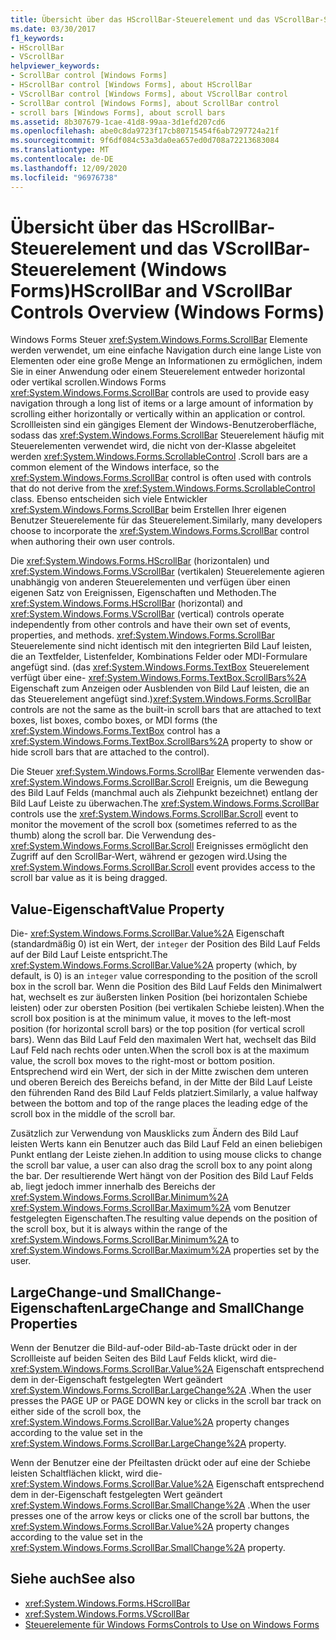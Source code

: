 ```yaml
---
title: Übersicht über das HScrollBar-Steuerelement und das VScrollBar-Steuerelement
ms.date: 03/30/2017
f1_keywords:
- HScrollBar
- VScrollBar
helpviewer_keywords:
- ScrollBar control [Windows Forms]
- HScrollBar control [Windows Forms], about HScrollBar
- VScrollBar control [Windows Forms], about VScrollBar control
- ScrollBar control [Windows Forms], about ScrollBar control
- scroll bars [Windows Forms], about scroll bars
ms.assetid: 8b307679-1cae-41d8-99aa-3d1efd207cd6
ms.openlocfilehash: abe0c8da9723f17cb80715454f6ab7297724a21f
ms.sourcegitcommit: 9f6df084c53a3da0ea657ed0d708a72213683084
ms.translationtype: MT
ms.contentlocale: de-DE
ms.lasthandoff: 12/09/2020
ms.locfileid: "96976738"
---
```

# <a name="hscrollbar-and-vscrollbar-controls-overview-windows-forms"></a><span data-ttu-id="48ae6-102">Übersicht über das HScrollBar-Steuerelement und das VScrollBar-Steuerelement (Windows Forms)</span><span class="sxs-lookup"><span data-stu-id="48ae6-102">HScrollBar and VScrollBar Controls Overview (Windows Forms)</span></span>
<span data-ttu-id="48ae6-103">Windows Forms Steuer <xref:System.Windows.Forms.ScrollBar> Elemente werden verwendet, um eine einfache Navigation durch eine lange Liste von Elementen oder eine große Menge an Informationen zu ermöglichen, indem Sie in einer Anwendung oder einem Steuerelement entweder horizontal oder vertikal scrollen.</span><span class="sxs-lookup"><span data-stu-id="48ae6-103">Windows Forms <xref:System.Windows.Forms.ScrollBar> controls are used to provide easy navigation through a long list of items or a large amount of information by scrolling either horizontally or vertically within an application or control.</span></span> <span data-ttu-id="48ae6-104">Scrollleisten sind ein gängiges Element der Windows-Benutzeroberfläche, sodass das <xref:System.Windows.Forms.ScrollBar> Steuerelement häufig mit Steuerelementen verwendet wird, die nicht von der-Klasse abgeleitet werden <xref:System.Windows.Forms.ScrollableControl> .</span><span class="sxs-lookup"><span data-stu-id="48ae6-104">Scroll bars are a common element of the Windows interface, so the <xref:System.Windows.Forms.ScrollBar> control is often used with controls that do not derive from the <xref:System.Windows.Forms.ScrollableControl> class.</span></span> <span data-ttu-id="48ae6-105">Ebenso entscheiden sich viele Entwickler <xref:System.Windows.Forms.ScrollBar> beim Erstellen Ihrer eigenen Benutzer Steuerelemente für das Steuerelement.</span><span class="sxs-lookup"><span data-stu-id="48ae6-105">Similarly, many developers choose to incorporate the <xref:System.Windows.Forms.ScrollBar> control when authoring their own user controls.</span></span>  
  
 <span data-ttu-id="48ae6-106">Die <xref:System.Windows.Forms.HScrollBar> (horizontalen) und <xref:System.Windows.Forms.VScrollBar> (vertikalen) Steuerelemente agieren unabhängig von anderen Steuerelementen und verfügen über einen eigenen Satz von Ereignissen, Eigenschaften und Methoden.</span><span class="sxs-lookup"><span data-stu-id="48ae6-106">The <xref:System.Windows.Forms.HScrollBar> (horizontal) and <xref:System.Windows.Forms.VScrollBar> (vertical) controls operate independently from other controls and have their own set of events, properties, and methods.</span></span> <span data-ttu-id="48ae6-107"><xref:System.Windows.Forms.ScrollBar> Steuerelemente sind nicht identisch mit den integrierten Bild Lauf leisten, die an Textfelder, Listenfelder, Kombinations Felder oder MDI-Formulare angefügt sind. (das <xref:System.Windows.Forms.TextBox> Steuerelement verfügt über eine- <xref:System.Windows.Forms.TextBox.ScrollBars%2A> Eigenschaft zum Anzeigen oder Ausblenden von Bild Lauf leisten, die an das Steuerelement angefügt sind.)</span><span class="sxs-lookup"><span data-stu-id="48ae6-107"><xref:System.Windows.Forms.ScrollBar> controls are not the same as the built-in scroll bars that are attached to text boxes, list boxes, combo boxes, or MDI forms (the <xref:System.Windows.Forms.TextBox> control has a <xref:System.Windows.Forms.TextBox.ScrollBars%2A> property to show or hide scroll bars that are attached to the control).</span></span>  
  
 <span data-ttu-id="48ae6-108">Die Steuer <xref:System.Windows.Forms.ScrollBar> Elemente verwenden das- <xref:System.Windows.Forms.ScrollBar.Scroll> Ereignis, um die Bewegung des Bild Lauf Felds (manchmal auch als Ziehpunkt bezeichnet) entlang der Bild Lauf Leiste zu überwachen.</span><span class="sxs-lookup"><span data-stu-id="48ae6-108">The <xref:System.Windows.Forms.ScrollBar> controls use the <xref:System.Windows.Forms.ScrollBar.Scroll> event to monitor the movement of the scroll box (sometimes referred to as the thumb) along the scroll bar.</span></span> <span data-ttu-id="48ae6-109">Die Verwendung des- <xref:System.Windows.Forms.ScrollBar.Scroll> Ereignisses ermöglicht den Zugriff auf den ScrollBar-Wert, während er gezogen wird.</span><span class="sxs-lookup"><span data-stu-id="48ae6-109">Using the <xref:System.Windows.Forms.ScrollBar.Scroll> event provides access to the scroll bar value as it is being dragged.</span></span>  
  
## <a name="value-property"></a><span data-ttu-id="48ae6-110">Value-Eigenschaft</span><span class="sxs-lookup"><span data-stu-id="48ae6-110">Value Property</span></span>  
 <span data-ttu-id="48ae6-111">Die- <xref:System.Windows.Forms.ScrollBar.Value%2A> Eigenschaft (standardmäßig 0) ist ein Wert, der `integer` der Position des Bild Lauf Felds auf der Bild Lauf Leiste entspricht.</span><span class="sxs-lookup"><span data-stu-id="48ae6-111">The <xref:System.Windows.Forms.ScrollBar.Value%2A> property (which, by default, is 0) is an `integer` value corresponding to the position of the scroll box in the scroll bar.</span></span> <span data-ttu-id="48ae6-112">Wenn die Position des Bild Lauf Felds den Minimalwert hat, wechselt es zur äußersten linken Position (bei horizontalen Schiebe leisten) oder zur obersten Position (bei vertikalen Schiebe leisten).</span><span class="sxs-lookup"><span data-stu-id="48ae6-112">When the scroll box position is at the minimum value, it moves to the left-most position (for horizontal scroll bars) or the top position (for vertical scroll bars).</span></span> <span data-ttu-id="48ae6-113">Wenn das Bild Lauf Feld den maximalen Wert hat, wechselt das Bild Lauf Feld nach rechts oder unten.</span><span class="sxs-lookup"><span data-stu-id="48ae6-113">When the scroll box is at the maximum value, the scroll box moves to the right-most or bottom position.</span></span> <span data-ttu-id="48ae6-114">Entsprechend wird ein Wert, der sich in der Mitte zwischen dem unteren und oberen Bereich des Bereichs befand, in der Mitte der Bild Lauf Leiste den führenden Rand des Bild Lauf Felds platziert.</span><span class="sxs-lookup"><span data-stu-id="48ae6-114">Similarly, a value halfway between the bottom and top of the range places the leading edge of the scroll box in the middle of the scroll bar.</span></span>  
  
 <span data-ttu-id="48ae6-115">Zusätzlich zur Verwendung von Mausklicks zum Ändern des Bild Lauf leisten Werts kann ein Benutzer auch das Bild Lauf Feld an einen beliebigen Punkt entlang der Leiste ziehen.</span><span class="sxs-lookup"><span data-stu-id="48ae6-115">In addition to using mouse clicks to change the scroll bar value, a user can also drag the scroll box to any point along the bar.</span></span> <span data-ttu-id="48ae6-116">Der resultierende Wert hängt von der Position des Bild Lauf Felds ab, liegt jedoch immer innerhalb des Bereichs der <xref:System.Windows.Forms.ScrollBar.Minimum%2A> <xref:System.Windows.Forms.ScrollBar.Maximum%2A> vom Benutzer festgelegten Eigenschaften.</span><span class="sxs-lookup"><span data-stu-id="48ae6-116">The resulting value depends on the position of the scroll box, but it is always within the range of the <xref:System.Windows.Forms.ScrollBar.Minimum%2A> to <xref:System.Windows.Forms.ScrollBar.Maximum%2A> properties set by the user.</span></span>  
  
## <a name="largechange-and-smallchange-properties"></a><span data-ttu-id="48ae6-117">LargeChange-und SmallChange-Eigenschaften</span><span class="sxs-lookup"><span data-stu-id="48ae6-117">LargeChange and SmallChange Properties</span></span>  
 <span data-ttu-id="48ae6-118">Wenn der Benutzer die Bild-auf-oder Bild-ab-Taste drückt oder in der Scrollleiste auf beiden Seiten des Bild Lauf Felds klickt, wird die- <xref:System.Windows.Forms.ScrollBar.Value%2A> Eigenschaft entsprechend dem in der-Eigenschaft festgelegten Wert geändert <xref:System.Windows.Forms.ScrollBar.LargeChange%2A> .</span><span class="sxs-lookup"><span data-stu-id="48ae6-118">When the user presses the PAGE UP or PAGE DOWN key or clicks in the scroll bar track on either side of the scroll box, the <xref:System.Windows.Forms.ScrollBar.Value%2A> property changes according to the value set in the <xref:System.Windows.Forms.ScrollBar.LargeChange%2A> property.</span></span>  
  
 <span data-ttu-id="48ae6-119">Wenn der Benutzer eine der Pfeiltasten drückt oder auf eine der Schiebe leisten Schaltflächen klickt, wird die- <xref:System.Windows.Forms.ScrollBar.Value%2A> Eigenschaft entsprechend dem in der-Eigenschaft festgelegten Wert geändert <xref:System.Windows.Forms.ScrollBar.SmallChange%2A> .</span><span class="sxs-lookup"><span data-stu-id="48ae6-119">When the user presses one of the arrow keys or clicks one of the scroll bar buttons, the <xref:System.Windows.Forms.ScrollBar.Value%2A> property changes according to the value set in the <xref:System.Windows.Forms.ScrollBar.SmallChange%2A> property.</span></span>  
  
## <a name="see-also"></a><span data-ttu-id="48ae6-120">Siehe auch</span><span class="sxs-lookup"><span data-stu-id="48ae6-120">See also</span></span>

- <xref:System.Windows.Forms.HScrollBar>
- <xref:System.Windows.Forms.VScrollBar>
- [<span data-ttu-id="48ae6-121">Steuerelemente für Windows Forms</span><span class="sxs-lookup"><span data-stu-id="48ae6-121">Controls to Use on Windows Forms</span></span>](controls-to-use-on-windows-forms.md)
